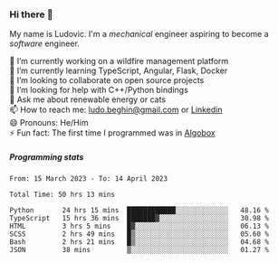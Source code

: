 ### Hi there 👋

My name is Ludovic. I'm a *mechanical* engineer aspiring to become a *software* engineer.

 🔭 I’m currently working on a wildfire management platform<br/>
 🌱 I’m currently learning TypeScript, Angular, Flask, Docker<br/>
 👯 I’m looking to collaborate on open source projects<br/>
 🤔 I’m looking for help with C++/Python bindings<br/>
 💬 Ask me about renewable energy or cats<br/>
 📫 How to reach me: ludo.beghin@gmail.com or [Linkedin](https://www.linkedin.com/in/ludovic-beghin/)<br/>
 😄 Pronouns: He/Him<br/>
 ⚡ Fun fact: The first time I programmed was in [Algobox](https://fr.wikipedia.org/wiki/Algobox)<br/>

##### Programming stats
<!--START_SECTION:waka-->

```text
From: 15 March 2023 - To: 14 April 2023

Total Time: 50 hrs 13 mins

Python       24 hrs 15 mins  ████████████░░░░░░░░░░░░░   48.16 %
TypeScript   15 hrs 36 mins  ███████▓░░░░░░░░░░░░░░░░░   30.98 %
HTML         3 hrs 5 mins    █▓░░░░░░░░░░░░░░░░░░░░░░░   06.13 %
SCSS         2 hrs 49 mins   █▒░░░░░░░░░░░░░░░░░░░░░░░   05.60 %
Bash         2 hrs 21 mins   █▒░░░░░░░░░░░░░░░░░░░░░░░   04.68 %
JSON         38 mins         ▒░░░░░░░░░░░░░░░░░░░░░░░░   01.27 %
```

<!--END_SECTION:waka-->
